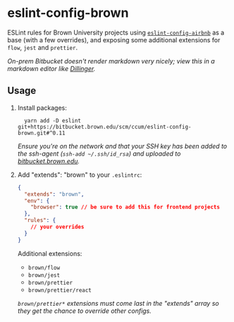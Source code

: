 # eslint-config-brown

ESLint rules for Brown University projects using [`eslint-config-airbnb`](https://github.com/airbnb/javascript/tree/master/packages/eslint-config-airbnb) as a base (with a few overrides), and exposing some additional extensions for `flow`, `jest` and `prettier`.

_On-prem Bitbucket doesn't render markdown very nicely; view this in a markdown editor like [Dillinger](https://dillinger.io/)._

## Usage

1. Install packages:

   ```
     yarn add -D eslint git+https://bitbucket.brown.edu/scm/ccum/eslint-config-brown.git#^0.11
   ```

   _Ensure you're on the network and that your SSH key has been added to the ssh-agent (`ssh-add ~/.ssh/id_rsa`) and uploaded to [bitbucket.brown.edu](https://bitbucket.brown.edu/plugins/servlet/ssh/account/keys)._

2. Add "extends": "brown" to your `.eslintrc`:

   ```json
   {
     "extends": "brown",
     "env": {
       "browser": true // be sure to add this for frontend projects
     },
     "rules": {
       // your overrides
     }
   }
   ```

   Additional extensions:

   - `brown/flow`
   - `brown/jest`
   - `brown/prettier`
   - `brown/prettier/react`

   _`brown/prettier*` extensions must come last in the "extends" array so they get the chance to override other configs._
